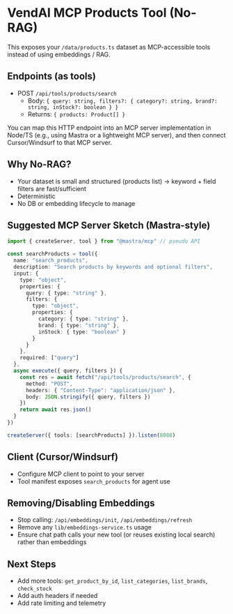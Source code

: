 # VendAI MCP Products Tool (No-RAG)

This exposes your `/data/products.ts` dataset as MCP-accessible tools instead of using embeddings / RAG.

## Endpoints (as tools)

- POST `/api/tools/products/search`
  - Body: `{ query: string, filters?: { category?: string, brand?: string, inStock?: boolean } }`
  - Returns: `{ products: Product[] }`

You can map this HTTP endpoint into an MCP server implementation in Node/TS (e.g., using Mastra or a lightweight MCP server), and then connect Cursor/Windsurf to that MCP server.

## Why No-RAG?

- Your dataset is small and structured (products list) → keyword + field filters are fast/sufficient
- Deterministic
- No DB or embedding lifecycle to manage

## Suggested MCP Server Sketch (Mastra-style)

```ts
import { createServer, tool } from "@mastra/mcp" // pseudo API

const searchProducts = tool({
  name: "search_products",
  description: "Search products by keywords and optional filters",
  input: {
    type: "object",
    properties: {
      query: { type: "string" },
      filters: {
        type: "object",
        properties: {
          category: { type: "string" },
          brand: { type: "string" },
          inStock: { type: "boolean" }
        }
      }
    },
    required: ["query"]
  },
  async execute({ query, filters }) {
    const res = await fetch("/api/tools/products/search", {
      method: "POST",
      headers: { "Content-Type": "application/json" },
      body: JSON.stringify({ query, filters })
    })
    return await res.json()
  }
})

createServer({ tools: [searchProducts] }).listen(8080)
```

## Client (Cursor/Windsurf)
- Configure MCP client to point to your server
- Tool manifest exposes `search_products` for agent use

## Removing/Disabling Embeddings
- Stop calling: `/api/embeddings/init`, `/api/embeddings/refresh`
- Remove any `lib/embeddings-service.ts` usage
- Ensure chat path calls your new tool (or reuses existing local search) rather than embeddings

## Next Steps
- Add more tools: `get_product_by_id`, `list_categories`, `list_brands`, `check_stock`
- Add auth headers if needed
- Add rate limiting and telemetry
